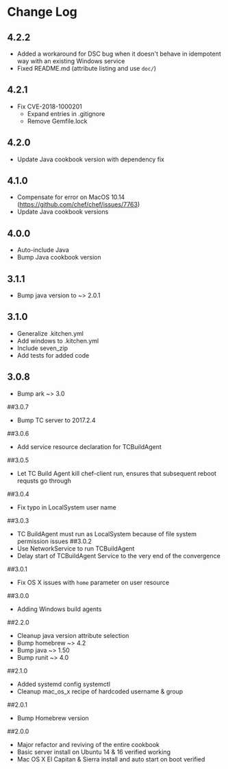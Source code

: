 # Change Log

## 4.2.2
* Added a workaround for DSC bug when it doesn't behave in idempotent way with an existing Windows service
* Fixed README.md (attribute listing and use `doc/`)

## 4.2.1
* Fix CVE-2018-1000201
  * Expand entries in .gitignore
  * Remove Gemfile.lock

## 4.2.0
* Update Java cookbook version with dependency fix

## 4.1.0
* Compensate for error on MacOS 10.14 (https://github.com/chef/chef/issues/7763)
* Update Java cookbook versions

## 4.0.0
* Auto-include Java
* Bump Java cookbook version

## 3.1.1
* Bump java version to ~> 2.0.1

## 3.1.0
* Generalize .kitchen.yml
* Add windows to .kitchen.yml
* Include seven_zip
* Add tests for added code

## 3.0.8
* Bump ark ~> 3.0

##3.0.7
* Bump TC server to 2017.2.4

##3.0.6
* Add service resource declaration for TCBuildAgent

##3.0.5
* Let TC Build Agent kill chef-client run, ensures that subsequent reboot requsts go through

##3.0.4
* Fix typo in LocalSystem user name

##3.0.3
* TC BuildAgent must run as LocalSystem because of file system permission issues
##3.0.2
* Use NetworkService to run TCBuildAgent
* Delay start of TCBuildAgent Service to the very end of the convergence

##3.0.1
* Fix OS X issues with `home` parameter on user resource

##3.0.0
* Adding Windows build agents

##2.2.0
* Cleanup java version attribute selection
* Bump homebrew ~> 4.2
* Bump java ~> 1.50
* Bump runit ~> 4.0

##2.1.0
* Added systemd config systemctl
* Cleanup mac_os_x recipe of hardcoded username & group

##2.0.1
* Bump Homebrew version

##2.0.0
* Major refactor and reviving of the entire cookbook
* Basic server install on Ubuntu 14 & 16 verified working
* Mac OS X El Capitan & Sierra install and auto start on boot verified
